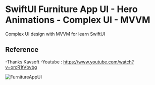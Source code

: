 # SwiftUI Furniture App UI - Hero Animations - Complex UI - MVVM
Complex UI design with MVVM for learn SwiftUI


## Reference
-Thanks Kavsoft
-Youtube : https://www.youtube.com/watch?v=orcR1tVbvbg


![FurnitureAppUI](https://user-images.githubusercontent.com/20337014/172959220-03ddac7a-39f4-41f1-b867-327ddb175cb1.gif)
